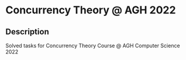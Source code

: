 # Concurrency Theory @ AGH 2022

## Description
Solved tasks for Concurrency Theory Course @ AGH Computer Science 2022
